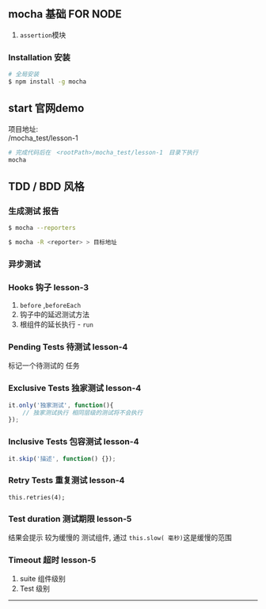 ## mocha 基础 FOR NODE

1. `assertion`模块


### Installation 安装


```bash
# 全局安装
$ npm install -g mocha
```

## start 官网demo

项目地址:  
<rootPath>/mocha_test/lesson-1

```bash
# 完成代码后在　<rootPath>/mocha_test/lesson-1　目录下执行
mocha
```

## TDD / BDD 风格


### 生成测试 报告

```bash
$ mocha --reporters

$ mocha -R <reporter> > 目标地址
```

### 异步测试



### Hooks 钩子 lesson-3
1. `before` ,`beforeEach`
2. 钩子中的延迟测试方法
3. 根组件的延长执行 - `run`


### Pending Tests 待测试 lesson-4

标记一个待测试的 任务

### Exclusive Tests 独家测试 lesson-4

```js
it.only('独家测试', function(){
    // 独家测试执行 相同层级的测试将不会执行
});
```

### Inclusive Tests 包容测试 lesson-4

```js
it.skip('描述', function() {});
```

### Retry Tests 重复测试 lesson-4

```
this.retries(4);
```


### Test duration  测试期限 lesson-5

结果会提示 较为缓慢的 测试组件, 通过 `this.slow( 毫秒)`这是缓慢的范围

### Timeout 超时 lesson-5

1. suite 组件级别
2. Test 级别





- - - -

